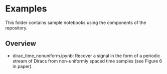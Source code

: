 Examples
========

This folder contains sample notebooks using the components of the repository. 

Overview
--------

- dirac_time_nonuniform.ipynb: Recover a signal in the form of a periodic stream of Diracs from non-uniformly spaced time samples (see Figure 6 in paper). 
